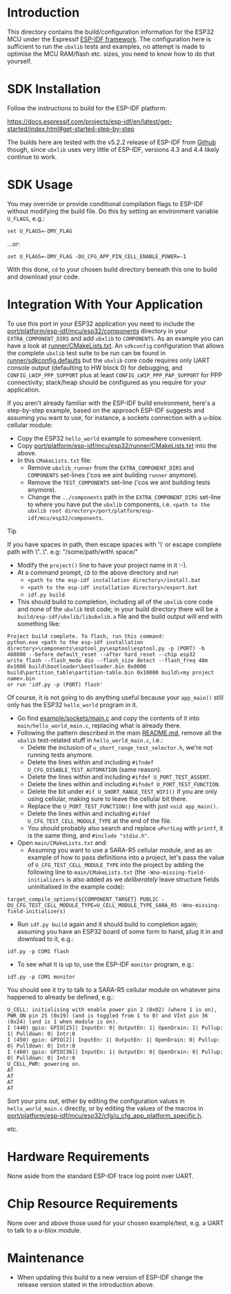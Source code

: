 # Introduction
This directory contains the build/configuration information for the ESP32 MCU under the Espressif [ESP-IDF framework](https://github.com/espressif/esp-idf).  The configuration here is sufficient to run the `ubxlib` tests and examples, no attempt is made to optimise the MCU RAM/flash etc. sizes, you need to know how to do that yourself.

# SDK Installation
Follow the instructions to build for the ESP-IDF platform:

https://docs.espressif.com/projects/esp-idf/en/latest/get-started/index.html#get-started-step-by-step

The builds here are tested with the v5.2.2 release of ESP-IDF from [Github](https://github.com/espressif/esp-idf/releases/tag/v5.2.2) though, since `ubxlib` uses very little of ESP-IDF, versions 4.3 and 4.4 likely continue to work.

# SDK Usage
You may override or provide conditional compilation flags to ESP-IDF without modifying the build file.  Do this by setting an environment variable `U_FLAGS`, e.g.:

```
set U_FLAGS=-DMY_FLAG
```

...or:

```
set U_FLAGS=-DMY_FLAG -DU_CFG_APP_PIN_CELL_ENABLE_POWER=-1
```

With this done, `cd` to your chosen build directory beneath this one to build and download your code.

# Integration With Your Application
To use this port in your ESP32 application you need to include the [port/platform/esp-idf/mcu/esp32/components](components) directory in your `EXTRA_COMPONENT_DIRS` and add `ubxlib` to `COMPONENTS`. As an example you can have a look at [runner/CMakeLists.txt](runner/CMakeLists.txt).  An `sdkconfig` configuration that allows the complete `ubxlib` test suite to be run can be found in [runner/sdkconfig.defaults](runner/sdkconfig.defaults) but the `ubxlib` core code requires only UART console output (defaulting to HW block 0) for debugging, and `CONFIG_LWIP_PPP_SUPPORT` plus at least `CONFIG_LWIP_PPP_PAP_SUPPORT` for PPP connectivity; stack/heap should be configured as you require for your application.

If you aren't already familiar with the ESP-IDF build environment, here's a step-by-step example, based on the approach ESP-IDF suggests and assuming you want to use, for instance, a sockets connection with a u-blox cellular module:

- Copy the ESP32 `hello_world` example to somewhere convenient.
- Copy [port/platform/esp-idf/mcu/esp32/runner/CMakeLists.txt](/port/platform/esp-idf/mcu/esp32/runner/CMakeLists.txt) into the above.
- In this `CMakeLists.txt` file:
  - Remove `ubxlib_runner` from the `EXTRA_COMPONENT_DIRS` and `COMPONENTS` set-lines ('cos we aint building `runner` anymore).
  - Remove the `TEST_COMPONENTS` set-line ('cos we aint building tests anymore).
  - Change the `../components` path in the `EXTRA_COMPONENT_DIRS` set-line to where you have put the `ubxlib` components, i.e. `<path to the ubxlib root directory>/port/platform/esp-idf/mcu/esp32/components`.
> [!TIP]
> If you have spaces in path, then escape spaces with '\\' or escape complete path with \\"..\\".
> e.g: "/some/path/with\\ space/"
  - Modify the `project()` line to have your project name in it :-).
- At a command prompt, `CD` to the above directory and run 
  - `<path to the esp-idf installation directory>/install.bat`
  - `<path to the esp-idf installation directory>/export.bat`
  - `idf.py build`
- This should build to completion, including all of the `ubxlib` core code and none of the `ubxlib` test code; in your build directory there will be a `build/esp-idf/ubxlib/libubxlib.a` file and the build output will end with something like:
```
Project build complete. To flash, run this command:
python.exe <path to the esp-idf installation directory>\components\esptool_py\esptool\esptool.py -p (PORT) -b 460800 --before default_reset --after hard_reset --chip esp32  write_flash --flash_mode dio --flash_size detect --flash_freq 40m 0x1000 build\bootloader\bootloader.bin 0x8000 build\partition_table\partition-table.bin 0x10000 build\<my project name>.bin
or run 'idf.py -p (PORT) flash'
```

Of course, it is not going to do anything useful because your `app_main()` still only has the ESP32 `hello_world` program in it.

- Go find [example/sockets/main.c](/example/sockets/main.c) and copy the contents of it into `main/hello_world_main.c`, replacing what is already there.
- Following the pattern described in the main [README.md](https://github.com/u-blox/ubxlib_priv#quick-start-guide), remove all the `ubxlib` test-related stuff in `hello_world_main.c`, i.e.:
  - Delete the inclusion of `u_short_range_test_selector.h`, we're not running tests anymore.
  - Delete the lines within and including `#ifndef U_CFG_DISABLE_TEST_AUTOMATION` (same reason).
  - Delete the lines within and including `#ifdef U_PORT_TEST_ASSERT`.
  - Delete the lines within and including `#ifndef U_PORT_TEST_FUNCTION`.
  - Delete the bit under `#if U_SHORT_RANGE_TEST_WIFI()` if you are only using cellular, making sure to leave the cellular bit there.
  - Replace the `U_PORT_TEST_FUNCTION()` line with just `void app_main()`.
  - Delete the lines within and including `#ifdef U_CFG_TEST_CELL_MODULE_TYPE` at the end of the file.
  - You should probably also search and replace `uPortLog` with `printf`, it is the same thing, and `#include "stdio.h"`.
- Open `main/CMakeLists.txt` and:
  - Assuming you want to use a SARA-R5 cellular module, and as an example of how to pass definitions into a project, let's pass the value of `U_CFG_TEST_CELL_MODULE_TYPE` into the project by adding the following line to `main/CMakeLists.txt` (the `-Wno-missing-field-initializers` is also added as we _deliberately_ leave structure fields uninitialised in the example code):
```
target_compile_options(${COMPONENT_TARGET} PUBLIC -DU_CFG_TEST_CELL_MODULE_TYPE=U_CELL_MODULE_TYPE_SARA_R5 -Wno-missing-field-initializers)
```
- Run `idf.py build` again and it should build to completion again; assuming you have an ESP32 board of some form to hand, plug it in and download to it, e.g.:
```
idf.py -p COM1 flash
```
- To see what it is up to, use the ESP-IDF `monitor` program, e.g.:
```
idf.py -p COM1 monitor
```
You should see it try to talk to a SARA-R5 cellular module on whatever pins happened to already be defined, e.g.:
```
U_CELL: initialising with enable power pin 2 (0x02) (where 1 is on), PWR_ON pin 25 (0x19) (and is toggled from 1 to 0) and VInt pin 36 (0x24) (and is 1 when module is on).
I (440) gpio: GPIO[25]| InputEn: 0| OutputEn: 1| OpenDrain: 1| Pullup: 1| Pulldown: 0| Intr:0
I (450) gpio: GPIO[2]| InputEn: 1| OutputEn: 1| OpenDrain: 0| Pullup: 0| Pulldown: 0| Intr:0
I (460) gpio: GPIO[36]| InputEn: 1| OutputEn: 0| OpenDrain: 0| Pullup: 0| Pulldown: 0| Intr:0
U_CELL_PWR: powering on.
AT
AT
AT
AT
```
Sort your pins out, either by editing the configuration values in `hello_world_main.c` directly, or by editing the values of the macros in [port/platform/esp-idf/mcu/esp32/cfg/u_cfg_app_platform_specific.h](port/platform/esp-idf/mcu/esp32/cfg/u_cfg_app_platform_specific.h).

etc.

# Hardware Requirements
None aside from the standard ESP-IDF trace log point over UART.

# Chip Resource Requirements
None over and above those used for your chosen example/test, e.g. a UART to talk to a u-blox module.

# Maintenance
- When updating this build to a new version of ESP-IDF change the release version stated in the introduction above.
